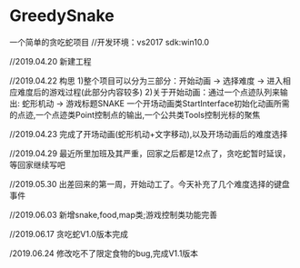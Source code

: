# GreedySnake
一个简单的贪吃蛇项目
//开发环境：vs2017 sdk:win10.0

//2019.04.20 新建工程

//2019.04.22 构思
1)整个项目可以分为三部分：开始动画 -> 选择难度 -> 进入相应难度后的游戏过程(此部分内容较多)
2)关于开始动画：通过一个点迹队列来输出: 蛇形机动 -> 游戏标题SNAKE
               一个开场动画类StartInterface初始化动画所需的点迹,一个点迹类Point控制点的输出,一个公共类Tools控制光标的聚焦
               
//2019.04.23 完成了开场动画(蛇形机动+文字移动),以及开场动画后的难度选择

//2019.04.29 最近所里加班及其严重，回家之后都是12点了，贪吃蛇暂时延误，等回家继续写吧

//2019.05.30 出差回来的第一周，开始动工了。今天补充了几个难度选择的键盘事件

//2019.06.03 新增snake,food,map类;游戏控制类功能完善

//2019.06.17 贪吃蛇V1.0版本完成

/2019.06.24 修改吃不了限定食物的bug,完成V1.1版本
